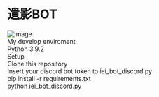 # 遺影BOT
![image](https://user-images.githubusercontent.com/50191988/127815383-183cc9ff-ab63-4f42-9496-9a6cb2d3adfd.png)
<br>
My develop enviroment
<br>
Python 3.9.2
<br>
Setup
<br>
Clone this repository
<br>
Insert your discord bot token to iei_bot_discord.py
<br>
pip install -r requirements.txt
<br>
python iei_bot_discord.py
